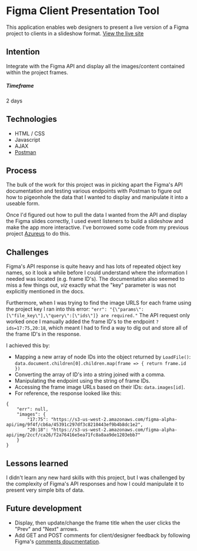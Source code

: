 # Figma Client Presentation Tool
This application enables web designers to present a live version of a Figma project to clients in a slideshow format. 
[View the live site](figma-client-presentation.surge.sh)

## Intention
Integrate with the Figma API and display all the images/content contained within the project frames.  

##### Timeframe
2 days

## Technologies
- HTML / CSS
- Javascript
- AJAX
- [Postman](https://www.getpostman.com/)

## Process
The bulk of the work for this project was in picking apart the Figma's API documentation and testing various endpoints with Postman to figure out how to pigeonhole the data that I wanted to display and manipulate it into a useable form.  

Once I'd figured out how to pull the data I wanted from the API and display the Figma slides correctly, I used event listeners to build a slideshow and make the app more interactive. I've borrowed some code from my previous project [Azureus](http://azureus.superhi.com/inspire.html) to do this.

## Challenges
Figma's API response is quite heavy and has lots of repeated object key names, so it look a while before I could understand where the information I needed was located (e.g. frame ID's). The documentation also seemed to miss a few things out, _viz_ exactly what the "key" parameter is was not explicitly mentioned in the docs.

Furthermore, when I was trying to find the image URLS for each frame using the project key I ran into this error:
`"err": "{\"params\":[\"file_key\"],\"query\":[\"ids\"]} are required."`
The API request only worked once I manually added the frame ID's to the endpoint `?ids=17:75,20:18`, which meant I had to find a way to dig out and store all of the frame ID's in the response.  

I achieved this by:
- Mapping a new array of node IDs into the object returned by `LoadFile()`: `data.document.children[0].children.map(frame => {
  return frame.id
})`
- Converting the array of ID's into a string joined with a comma.
- Manipulating the endpoint using the string of frame IDs.
- Accessing the frame image URLs based on their IDs: `data.images[id]`.
- For reference, the response looked like this: 
```
{
    "err": null,
    "images": {
        "17:75": "https://s3-us-west-2.amazonaws.com/figma-alpha-api/img/9f4f/cb6a/45391c297df3c8210443ef9b4b8dc1e2",
        "20:18": "https://s3-us-west-2.amazonaws.com/figma-alpha-api/img/2ccf/ca26/f2a76416e5ea71fc8a8aa9de1203ebb7"
    }
}
```

## Lessons learned
I didn't learn any new hard skills with this project, but I was challenged by the complexity of Figma's API responses and how I could manipulate it to present very simple bits of data. 

## Future development
- Display, then update/change the frame title when the user clicks the "Prev" and "Next" arrows.
- Add GET and POST comments for client/designer feedback by following Figma's [comments doucmentation](https://www.figma.com/developers/api#comments).
